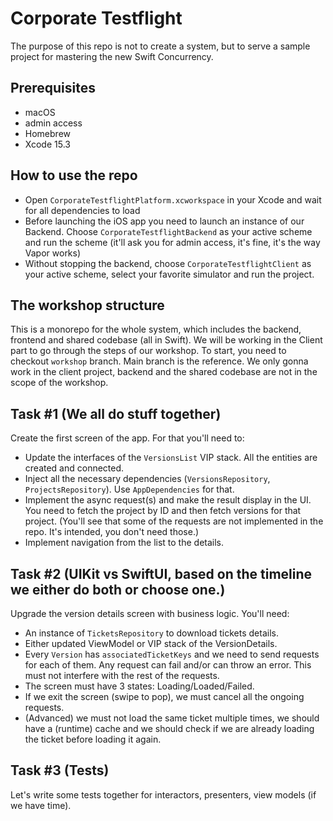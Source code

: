 # Corporate Testflight

The purpose of this repo is not to create a system, but to serve a sample project for mastering the new Swift Concurrency.

## Prerequisites

* macOS
* admin access
* Homebrew
* Xcode 15.3

## How to use the repo

* Open `CorporateTestflightPlatform.xcworkspace` in your Xcode and wait for all dependencies to load
* Before launching the iOS app you need to launch an instance of our Backend. Choose `CorporateTestflightBackend` as your active scheme and run the scheme (it'll ask you for admin access, it's fine, it's the way Vapor works)
* Without stopping the backend, choose `CorporateTestflightClient` as your active scheme, select your favorite simulator and run the project.

## The workshop structure

This is a monorepo for the whole system, which includes the backend, frontend and shared codebase (all in Swift).
We will be working in the Client part to go through the steps of our workshop. 
To start, you need to checkout `workshop` branch. Main branch is the reference. 
We only gonna work in the client project, backend and the shared codebase are not in the scope of the workshop.

## Task #1 (We all do stuff together)

Create the first screen of the app.
For that you'll need to:

* Update the interfaces of the `VersionsList` VIP stack. All the entities are created and connected.
* Inject all the necessary dependencies (`VersionsRepository`, `ProjectsRepository`). Use `AppDependencies` for that.
* Implement the async request(s) and make the result display in the UI. You need to fetch the project by ID and then fetch versions for that project. (You'll see that some of the requests are not implemented in the repo. It's intended, you don't need those.)
* Implement navigation from the list to the details.

## Task #2 (UIKit vs SwiftUI, based on the timeline we either do both or choose one.)

Upgrade the version details screen with business logic.
You'll need:

* An instance of `TicketsRepository` to download tickets details.
* Either updated ViewModel or VIP stack of the VersionDetails. 
* Every `Version` has `associatedTicketKeys` and we need to send requests for each of them. Any request can fail and/or can throw an error. This must not interfere with the rest of the requests.
* The screen must have 3 states: Loading/Loaded/Failed.
* If we exit the screen (swipe to pop), we must cancel all the ongoing requests.
* (Advanced) we must not load the same ticket multiple times, we should have a (runtime) cache and we should check if we are already loading the ticket before loading it again.

## Task #3 (Tests)

Let's write some tests together for interactors, presenters, view models (if we have time).
